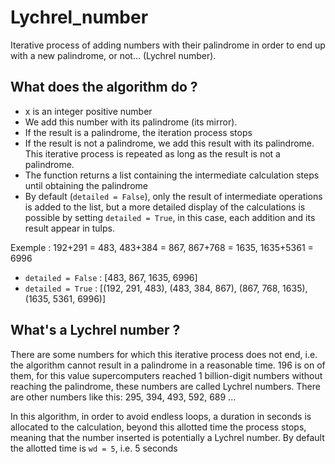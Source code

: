 # Lychrel_number
Iterative process of adding numbers with their palindrome in order to end up with a new palindrome, or not... (Lychrel number).

## What does the algorithm do ?
- x is an integer positive number
- We add this number with its palindrome (its mirror).
- If the result is a palindrome, the iteration process stops
- If the result is not a palindrome, we add this result with its palindrome. This iterative process is repeated as long as the 
result is not a palindrome.
- The function returns a list containing the intermediate calculation steps until obtaining the palindrome
- By default (`detailed = False`), only the result of intermediate operations is added to the list, but a more detailed display of the 
calculations is possible by setting `detailed = True`, in this case, each addition and its result appear in tulps.

Exemple : 192+291 = 483, 483+384 = 867, 867+768 = 1635, 1635+5361 = 6996
- `detailed = False` : [483, 867, 1635, 6996]
- `detailed = True` : [(192, 291, 483), (483, 384, 867), (867, 768, 1635), (1635, 5361, 6996)]

## What's a Lychrel number ?
There are some numbers for which this iterative process does not end, i.e. the algorithm cannot result in a palindrome in a 
reasonable time. 196 is on of them, for this value supercomputers reached 1 billion-digit numbers without reaching the palindrome, 
these numbers are called Lychrel numbers. There are other numbers like this: 295, 394, 493, 592, 689 ...

In this algorithm, in order to avoid endless loops, a duration in seconds is allocated to the calculation, beyond this allotted 
time the process stops, meaning that the number inserted is potentially a Lychrel number. By default the allotted time is `wd = 5`, 
i.e. 5 seconds
